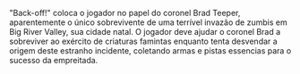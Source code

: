 "Back-off!" coloca o jogador no papel do coronel Brad Teeper, aparentemente o único sobrevivente de uma terrível invazão de zumbis em Big River Valley, sua cidade natal. O jogador deve ajudar o coronel Brad a sobreviver ao exército de criaturas famintas enquanto tenta desvendar a origem deste estranho incidente, coletando armas e pistas essencias para o sucesso da empreitada.